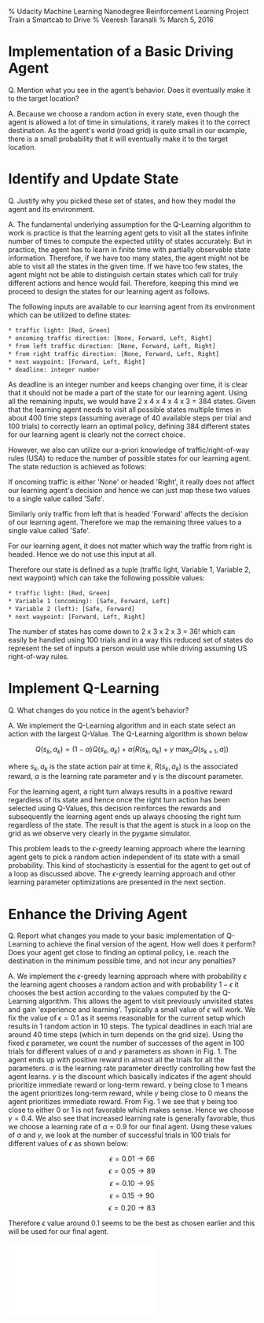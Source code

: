 % Udacity Machine Learning Nanodegree
  Reinforcement Learning Project  
  Train a Smartcab to Drive
% Veeresh Taranalli
% March 5, 2016

Implementation of a Basic Driving Agent
=======================================
Q. Mention what you see in the agent’s behavior. Does it eventually make it to the target location?  

A. Because we choose a random action in every state, even though the agent is allowed a lot of time in simulations, it rarely makes it to the correct destination. As the agent's world (road grid) is quite small in our example, there is a small probability that it will eventually make it to the target location.

Identify and Update State
=========================
Q. Justify why you picked these set of states, and how they model the agent and its environment.

A. The fundamental underlying assumption for the Q-Learning algorithm to work is practice is that the learning agent gets to visit all the states infinite number of times to compute the expected utility of states accurately. But in practice, the agent has to learn in finite time with partially observable state information. Therefore, if we have too many states, the agent might not be able to visit all the states in the given time. If we have too few states, the agent might not be able to distinguish certain states which call for truly different actions and hence would fail. Therefore, keeping this mind we proceed to design the states for our learning agent as follows. 

The following inputs are available to our learning agent from its environment which can be utilized to define states:  
    
    * traffic light: [Red, Green] 
    * oncoming traffic direction: [None, Forward, Left, Right]
    * from left traffic direction: [None, Forward, Left, Right]
    * from right traffic direction: [None, Forward, Left, Right]
    * next waypoint: [Forward, Left, Right]
    * deadline: integer number

As deadline is an integer number and keeps changing over time, it is clear that it should not be made a part of the state for our learning agent. Using all the remaining inputs, we would have 2 x 4 x 4 x 4 x 3 = 384 states. Given that the learning agent needs to visit all possible states multiple times in about 400 time steps (assuming average of 40 available steps per trial and 100 trials) to correctly learn an optimal policy, defining 384 different states for our learning agent is clearly not the correct choice. 

However, we also can utilize our a-priori knowledge of traffic/right-of-way rules (USA) to reduce the number of possible states for our learning agent. The state reduction is achieved as follows: 

If oncoming traffic is either 'None' or headed 'Right', it really does not affect our learning agent's decision and hence we can just map these two values to a single value called 'Safe'. 

Similarly only traffic from left that is headed 'Forward' affects the decision of our learning agent. Therefore we map the remaining three values to a single value called 'Safe'.

For our learning agent, it does not matter which way the traffic from right is headed. Hence we do not use this input at all. 

Therefore our state is defined as a tuple (traffic light, Variable 1, Variable 2, next waypoint) which can take the following possible values:

    * traffic light: [Red, Green] 
    * Variable 1 (oncoming): [Safe, Forward, Left]
    * Variable 2 (left): [Safe, Forward]
    * next waypoint: [Forward, Left, Right]

The number of states has come down to 2 x 3 x 2 x 3 = 36! which can easily be handled using 100 trials and in a way this reduced set of states do represent the set of inputs a person would use while driving assuming US right-of-way rules. 

Implement Q-Learning
====================
Q. What changes do you notice in the agent’s behavior?

A. We implement the Q-Learning algorithm and in each state select an action with the largest Q-Value. The Q-Learning algorithm is shown below

$$ Q(s_k, a_k) = (1 - \alpha)Q(s_k, a_k) + \alpha\Big(R(s_k, a_k) + \gamma~\textrm{max}_{a} Q(s_{k+1}, a)\Big) $$

where $s_k, a_k$ is the state action pair at time $k$, $R(s_k, a_k)$ is the associated reward, $\alpha$ is the learning rate parameter and $\gamma$ is the discount parameter.  

For the learning agent, a right turn always results in a positive reward regardless of its state and hence once the right turn action has been selected using Q-Values, this decision reinforces the rewards and subsequently the learning agent ends up always choosing the right turn regardless of the state. The result is that the agent is stuck in a loop on the grid as we observe very clearly in the pygame simulator. 

This problem leads to the $\epsilon$-greedy learning approach where the learning agent gets to pick a random action independent of its state with a small probability. This kind of stochasticity is essential for the agent to get out of a loop as discussed above. The $\epsilon$-greedy learning approach and other learning parameter optimizations are presented in the next section.  


Enhance the Driving Agent
=========================
Q. Report what changes you made to your basic implementation of Q-Learning to achieve the final version of the agent. How well does it perform? Does your agent get close to finding an optimal policy, i.e. reach the destination in the minimum possible time, and not incur any penalties?

A. We implement the $\epsilon$-greedy learning approach where with probability $\epsilon$ the learning agent chooses a random action and with probability $1-\epsilon$ it chooses the best action according to the values computed by the Q-Learning algorithm. This allows the agent to visit previously unvisited states and gain 'experience and learning'. Typically a small value of $\epsilon$ will work. We fix the value of $\epsilon = 0.1$ as it seems reasonable for the current setup which results in 1 random action in 10 steps. The typical deadlines in each trial are around 40 time steps (which in turn depends on the grid size). Using the fixed $\epsilon$ parameter, we count the number of successes of the agent in 100 trials for different values of $\alpha$ and $\gamma$ parameters as shown in Fig. 1. The agent ends up with positive reward in almost all the trials for all the parameters. $\alpha$ is the learning rate parameter directly controlling how fast the agent learns. $\gamma$ is the discount which basically indicates if the agent should prioritize immediate reward or long-term reward. $\gamma$ being close to 1 means the agent prioritizes long-term reward, while $\gamma$ being close to 0 means the agent prioritizes immediate reward. From Fig. 1 we see that $\gamma$ being too close to either 0 or 1 is not favorable which makes sense. Hence we choose $\gamma = 0.4$. We also see that increased learning rate is generally favorable, thus we choose a learning rate of $\alpha = 0.9$ for our final agent. Using these values of $\alpha$ and $\gamma$, we look at the number of successful trials in 100 trials for different values of $\epsilon$ as shown below:

$$\epsilon = 0.01 \rightarrow 66$$
$$\epsilon = 0.05 \rightarrow 89$$
$$\epsilon = 0.10 \rightarrow 95$$
$$\epsilon = 0.15 \rightarrow 90$$
$$\epsilon = 0.20 \rightarrow 83$$

Therefore $\epsilon$ value around 0.1 seems to be the best as chosen earlier and this will be used for our final agent. 

![Plot of number of successful trials out of 100 trials of the learning agent versus the learning rate parameter and the discount parameter. $\epsilon = 0.1$.](alpha_gamma_plot.pdf "Parameter Optimization")
